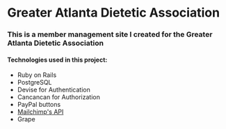# Greater Atlanta Dietetic Association

### This is a member management site I created for the Greater Atlanta Dietetic Association

#### Technologies used in this project:
- Ruby on Rails
- PostgreSQL
- Devise for Authentication
- Cancancan for Authorization
- PayPal buttons
- [Mailchimp's API](https://developer.mailchimp.com/)
- Grape
